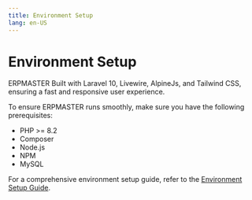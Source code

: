 ```yaml
---
title: Environment Setup
lang: en-US
---
```


# Environment Setup

ERPMASTER Built with Laravel 10, Livewire, AlpineJs, and Tailwind CSS, ensuring a fast and responsive user experience. 

To ensure ERPMASTER runs smoothly, make sure you have the following prerequisites:

- PHP >= 8.2
- Composer
- Node.js
- NPM
- MySQL

For a comprehensive environment setup guide, refer to the [Environment Setup Guide](/guide/environment.html).


